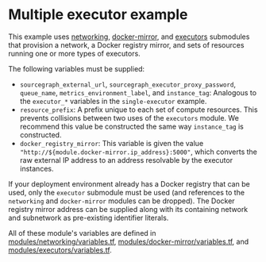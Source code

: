# Multiple executor example

This example uses [networking](https://registry.terraform.io/modules/sourcegraph/executors/google/6.3.0/submodules/networking), [docker-mirror](https://registry.terraform.io/modules/sourcegraph/executors/google/6.3.0/submodules/docker-mirror), and [executors](https://registry.terraform.io/modules/sourcegraph/executors/google/6.3.0/submodules/executors) submodules that provision a network, a Docker registry mirror, and sets of resources running one or more types of executors.

The following variables must be supplied:

- `sourcegraph_external_url`, `sourcegraph_executor_proxy_password`, `queue_name`, `metrics_environment_label`, and `instance_tag`: Analogous to the `executor_*` variables in the `single-executor` example.
- `resource_prefix`: A prefix unique to each set of compute resources. This prevents collisions between two uses of the `executors` module. We recommend this value be constructed the same way `instance_tag` is constructed.
- `docker_registry_mirror`: This variable is given the value `"http://${module.docker-mirror.ip_address}:5000"`, which converts the raw external IP address to an address resolvable by the executor instances.

If your deployment environment already has a Docker registry that can be used, only the `executor` submodule must be used (and references to the `networking` and `docker-mirror` modules can be dropped). The Docker registry mirror address can be supplied along with its containing network and subnetwork as pre-existing identifier literals.

All of these module's variables are defined in [modules/networking/variables.tf](https://github.com/sourcegraph/terraform-google-executors/blob/v6.3.0/modules/networking/variables.tf), [modules/docker-mirror/variables.tf](https://github.com/sourcegraph/terraform-google-executors/blob/v6.3.0/modules/docker-mirror/variables.tf), and [modules/executors/variables.tf](https://github.com/sourcegraph/terraform-google-executors/blob/v6.3.0/modules/executors/variables.tf).
